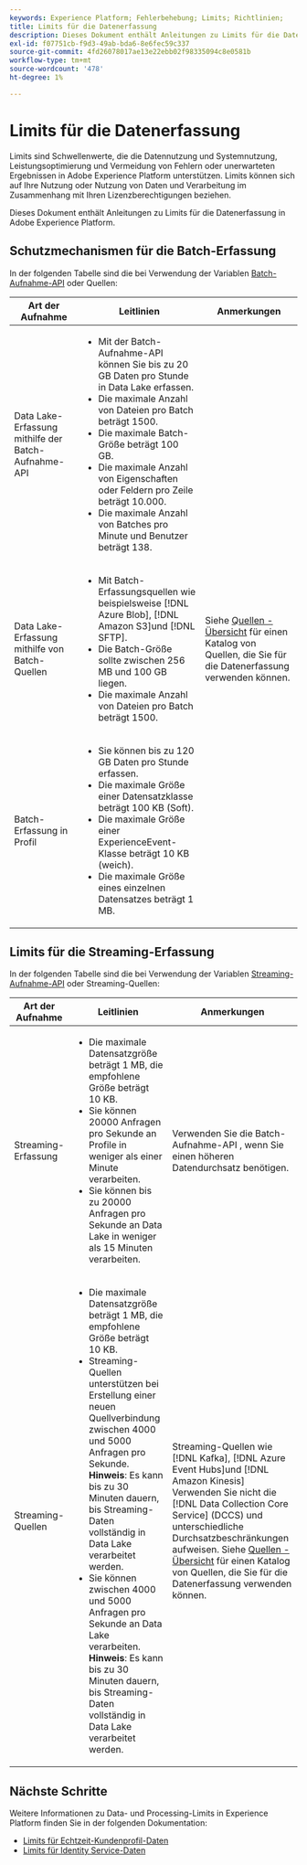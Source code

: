 ```yaml
---
keywords: Experience Platform; Fehlerbehebung; Limits; Richtlinien;
title: Limits für die Datenerfassung
description: Dieses Dokument enthält Anleitungen zu Limits für die Datenerfassung in Adobe Experience Platform
exl-id: f07751cb-f9d3-49ab-bda6-8e6fec59c337
source-git-commit: 4fd26078017ae13e22ebb02f98335094c8e0581b
workflow-type: tm+mt
source-wordcount: '478'
ht-degree: 1%

---
```


# Limits für die Datenerfassung

Limits sind Schwellenwerte, die die Datennutzung und Systemnutzung, Leistungsoptimierung und Vermeidung von Fehlern oder unerwarteten Ergebnissen in Adobe Experience Platform unterstützen. Limits können sich auf Ihre Nutzung oder Nutzung von Daten und Verarbeitung im Zusammenhang mit Ihren Lizenzberechtigungen beziehen.

Dieses Dokument enthält Anleitungen zu Limits für die Datenerfassung in Adobe Experience Platform.

## Schutzmechanismen für die Batch-Erfassung

In der folgenden Tabelle sind die bei Verwendung der Variablen [Batch-Aufnahme-API](./batch-ingestion/overview.md) oder Quellen:

| Art der Aufnahme | Leitlinien | Anmerkungen |
| --- | --- | --- |
| Data Lake-Erfassung mithilfe der Batch-Aufnahme-API | <ul><li>Mit der Batch-Aufnahme-API können Sie bis zu 20 GB Daten pro Stunde in Data Lake erfassen.</li><li>Die maximale Anzahl von Dateien pro Batch beträgt 1500.</li><li>Die maximale Batch-Größe beträgt 100 GB.</li><li>Die maximale Anzahl von Eigenschaften oder Feldern pro Zeile beträgt 10.000.</li><li>Die maximale Anzahl von Batches pro Minute und Benutzer beträgt 138.</li></ul> |
| Data Lake-Erfassung mithilfe von Batch-Quellen | <ul><li>Mit Batch-Erfassungsquellen wie beispielsweise [!DNL Azure Blob], [!DNL Amazon S3]und [!DNL SFTP].</li><li>Die Batch-Größe sollte zwischen 256 MB und 100 GB liegen.</li><li>Die maximale Anzahl von Dateien pro Batch beträgt 1500.</li></ul> | Siehe [Quellen - Übersicht](../sources/home.md) für einen Katalog von Quellen, die Sie für die Datenerfassung verwenden können. |
| Batch-Erfassung in Profil | <ul><li>Sie können bis zu 120 GB Daten pro Stunde erfassen.</li><li>Die maximale Größe einer Datensatzklasse beträgt 100 KB (Soft).</li><li>Die maximale Größe einer ExperienceEvent-Klasse beträgt 10 KB (weich).</li><li>Die maximale Größe eines einzelnen Datensatzes beträgt 1 MB.</li></ul> |

## Limits für die Streaming-Erfassung

In der folgenden Tabelle sind die bei Verwendung der Variablen [Streaming-Aufnahme-API](./streaming-ingestion/overview.md) oder Streaming-Quellen:

| Art der Aufnahme | Leitlinien | Anmerkungen |
| --- | --- | --- |
| Streaming-Erfassung | <ul><li>Die maximale Datensatzgröße beträgt 1 MB, die empfohlene Größe beträgt 10 KB.</li><li>Sie können 20000 Anfragen pro Sekunde an Profile in weniger als einer Minute verarbeiten.</li><li>Sie können bis zu 20000 Anfragen pro Sekunde an Data Lake in weniger als 15 Minuten verarbeiten.</li></ul> | Verwenden Sie die Batch-Aufnahme-API , wenn Sie einen höheren Datendurchsatz benötigen. |
| Streaming-Quellen | <ul><li>Die maximale Datensatzgröße beträgt 1 MB, die empfohlene Größe beträgt 10 KB.</li><li>Streaming-Quellen unterstützen bei Erstellung einer neuen Quellverbindung zwischen 4000 und 5000 Anfragen pro Sekunde. **Hinweis**: Es kann bis zu 30 Minuten dauern, bis Streaming-Daten vollständig in Data Lake verarbeitet werden.</li><li>Sie können zwischen 4000 und 5000 Anfragen pro Sekunde an Data Lake verarbeiten. **Hinweis**: Es kann bis zu 30 Minuten dauern, bis Streaming-Daten vollständig in Data Lake verarbeitet werden.</li></ul> | Streaming-Quellen wie [!DNL Kafka], [!DNL Azure Event Hubs]und [!DNL Amazon Kinesis] Verwenden Sie nicht die [!DNL Data Collection Core Service] (DCCS) und unterschiedliche Durchsatzbeschränkungen aufweisen. Siehe [Quellen - Übersicht](../sources/home.md) für einen Katalog von Quellen, die Sie für die Datenerfassung verwenden können. |

## Nächste Schritte

Weitere Informationen zu Data- und Processing-Limits in Experience Platform finden Sie in der folgenden Dokumentation:

* [Limits für Echtzeit-Kundenprofil-Daten](../profile/guardrails.md)
* [Limits für Identity Service-Daten](../identity-service/guardrails.md)
